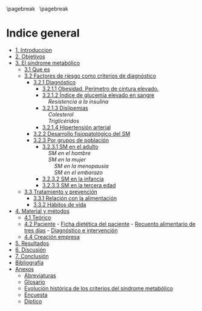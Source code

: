 
\pagebreak
&nbsp;
\pagebreak


# Indice general

- [1. Introduccion](#introducción)
- [2. Objetivos](#objetivos)
- [3. El síndrome metabólico](#parte-teórica)
    - [3.1 Que es](#que-es)
    - [3.2 Factores de riesgo como criterios de diagnóstico](#factores-de-riesgo-como-criterios-de-diagnóstico)
        - [3.2.1 Diagnóstico](#diagnóstico)
            - [3.2.1.1 Obesidad. Perímetro de cintura elevado.](#obesidad-abdominal.perímetro-de-cintura-elevado.)
            - [3.2.1.2 Índice de glucemia elevado en sangre](#índice-de-glucemia-elevado-en-sangre)  
                &nbsp;&nbsp;&nbsp;&nbsp;*Resistencia a la insulina*
            - [3.2.1.3 Dislipemias](#dislipemias)  
                &nbsp;&nbsp;&nbsp;&nbsp;*Colesterol*  
                &nbsp;&nbsp;&nbsp;&nbsp;*Triglicéridos* 
            - [3.2.1.4 Hipertensión arterial](#hipertensión-arterial)
        - [3.2.2 Desarrollo fisiopatológico del SM](#desarrollo-fisiopatológico-del-sm)
        - [3.2.3 Por grupos de población](#por-grupos-de-población)
            - [3.2.3.1 SM en el adulto](#sm-en-el-adulto)  
                &nbsp;&nbsp;&nbsp;&nbsp;*SM en el hombre*  
                &nbsp;&nbsp;&nbsp;&nbsp;*SM en la mujer*  
                &nbsp;&nbsp;&nbsp;&nbsp;&nbsp;&nbsp;&nbsp;&nbsp;*SM en la menopausia*  
                &nbsp;&nbsp;&nbsp;&nbsp;&nbsp;&nbsp;&nbsp;&nbsp;*SM en el embarazo*
            - [3.2.3.2 SM en la infancia](#sm-en-la-infancia)
            - [3.2.3.3 SM en la tercera edad](#sm-en-la-tercera-edad)
    - [3.3 Tratamiento y prevención](#tratamiento-y-prevención)
        - [3.3.1 Relación con la alimentación](#relación-con-la-alimentación)
        - [3.3.2 Hábitos de vida](#hábitos-de-vida)
- [4. Material y métodos](#material-y-métodos)
    - [4.1 Teórico](#teórico)
    - [4.2 Paciente](#paciente)
          - [Ficha dietética del paciente](#ficha-dietética-del-paciente)
          - [Recuento alimentario de tres días](#recuento-alimentario-de-tres-días)
          - [Diagnóstico e intervención](#diagnóstico-e-intervención)
    - [4.4 Creación empresa](#creación-empresa) 
- [5. Resultados](#resultados)
- [6. Discusión](#discusión)
- [7. Conclusión](#conclusión)
- [Bibliografía](#bibliografía)
- [Anexos](#anexos)
    - [Abreviaturas](#abreviaturas)
    - [Glosario](#glosario)
    - [Evolución histórica de los criterios del síndrome metabólico](#evolución-histórica-de-los-criterios-del-síndrome-metabólico) 
    - [Encuesta](#encuesta) 
    - [Díptico](#díptico) 
